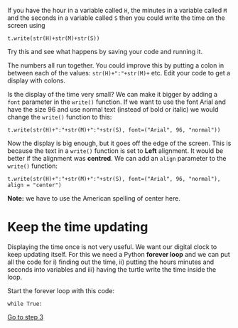 If you have the hour in a variable called ```H```, the minutes in a variable called ```M``` and the seconds in a variable called ```S``` then you could write the time on the screen using
```
t.write(str(H)+str(M)+str(S))
```

Try this and see what happens by saving your code and running it.

The numbers all run together. You could improve this by putting a colon in between each of the values: ```str(H)+":"+str(M)+``` etc. Edit your code to get a display with colons.

Is the display of the time very small? We can make it bigger by adding a ```font``` parameter in the ```write()``` function. If we want to use the font Arial and have the size 96 and use normal text (instead of bold or italic) we would change the ```write()``` function to this:
```
t.write(str(H)+":"+str(M)+":"+str(S), font=("Arial", 96, "normal"))
```

Now the display is big enough, but it goes off the edge of the screen. This is because the text in a ```write()``` function is set to **Left** alignment. It would be better if the alignment was **centred**. We can add an ```align``` parameter to the ```write()``` function:
```
t.write(str(H)+":"+str(M)+":"+str(S), font=("Arial", 96, "normal"), align = "center")
```
**Note:** we have to use the American spelling of center here.

# Keep the time updating

Displaying the time once is not very useful. We want our digital clock to keep updating itself. For this we need a Python **forever loop** and we can put all the code for i) finding out the time, ii) putting the hours minutes and seconds into variables and iii) having the turtle write the time inside the loop.

Start the forever loop with this code:
```
while True:
```



[Go to step 3](../Step3-Analogue-clock-second-hand)


